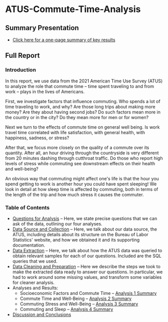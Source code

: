 # ATUS-Commute-Time-Analysis

## Summary Presentation

* [Click here for a one-page summary of key results](/docs/ATUS_Commuting_Study_Exec_Summary.pdf)

## Full Report

### Introduction

In this report, we use data from the 2021 American Time Use Survey (ATUS) to analyze the role that commute time – time spent traveling to and from work – plays in the lives of Americans.

First, we investigate factors that influence commuting. Who spends a lot of time traveling to work, and why? Are those long trips about making more money? Are they about having second jobs? Do such factors mean more in the country or in the city? Do they mean more for men or for women?

Next we turn to the effects of commute time on general well being. Is work travel time correlated with life satisfaction, with general health, with happiness, sadness, or stress?

After that, we focus more closely on the quality of a commute over its quantity. After all, an hour driving through the countryside is very different from 20 minutes dashing through cutthroat traffic. Do those who report high levels of stress while commuting see downstream effects on their health and well-being?

An obvious way that commuting might affect one's life is that the hour you spend getting to work is another hour you could have spent sleeping! We look in detail at how sleep time is affected by commuting, both in terms of the length of the trip and how much stress it causes the commuter.

### Table of Contents

* [Questions for Analysis](/docs/Questions_for_analysis.md) – Here, we state precise questions that we can ask of the data, outlining our four analyses.
* [Data Source and Collection](/docs/Discussion_of_data_source.md) – Here, we talk about our data source, the ATUS, including details about its structure on the Bureau of Labor Statistics' website, and how we obtained it and its supporting documentation.
* [Data Extraction](/docs/Discussion_of_queries.md) – Here, we talk about how the ATUS data was queried to obtain relevant samples for each of our questions. Included are the SQL queries that we used.
* [Data Cleaning and Preparation](/docs/Preparation_and_cleaning.md) – Here we describe the steps we took to make the extracted data ready to answer our questions. In particular, we had to work around some missing values, and transform some variables for cleaner analysis.
* Analyses and Results:
  * Socioeconomic Factors and Commute Time – [Analysis 1 Summary](/docs/Analysis_1_summary.md)
  * Commute Time and Well-Being – [Analysis 2 Summary](/docs/Analysis_2_summary.md)
  * Commuting Stress and Well-Being – [Analysis 3 Summary](/docs/Analysis_3_summary.md)
  * Commuting and Sleep – [Analysis 4 Summary](/docs/Analysis_4_summary.md)
* [Discussion and Conclusions](/docs/Final_discussion.md)

